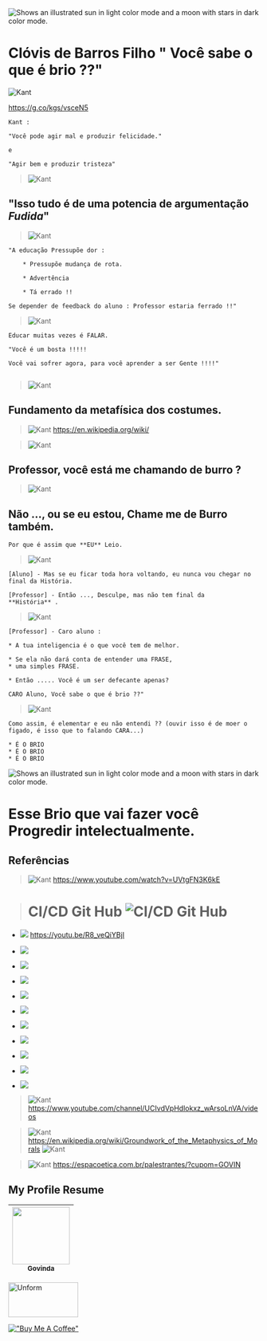 
<head>
  <meta charset="utf-8">
  <meta name="Description" CONTENT="Clóvis de Barros Filho Você sabe o que é brio ??">
  <meta name="robots" content="all">
</head>


<picture>
  <source media="(prefers-color-scheme: dark)" srcset="https://s.dicio.com.br/brio.png">
  <source media="(prefers-color-scheme: light)" srcset="https://s.dicio.com.br/brio.png">
  <img alt="Shows an illustrated sun in light color mode and a moon with stars in dark color mode." src="https://s.dicio.com.br/brio.png">
</picture>

# Clóvis de Barros Filho " Você sabe o que é brio ??"

![Kant](./imgs/Prof_Clovis_Filho-VC-TEM-BRIU-KANT.jpeg)

https://g.co/kgs/vsceN5


```
Kant :

"Você pode agir mal e produzir felicidade."

e

"Agir bem e produzir tristeza"

```

> ![Kant](./imgs/Prof_Clovis_Filho-VC-TEM-BRIU-1.jpeg)
##  "Isso tudo é de uma potencia de argumentação **_Fudida_**"

> ![Kant](./imgs/Prof_Clovis_Filho-VC-TEM-BRIU-1.jpeg)
```
"A educação Pressupõe dor :

    * Pressupõe mudança de rota.

    * Advertência 

    * Tá errado !!

Se depender de feedback do aluno : Professor estaria ferrado !!"

```

> ![Kant](./imgs/Prof_Clovis_Filho-VC-TEM-BRIU-3.jpeg)
```
Educar muitas vezes é FALAR.

"Você é um bosta !!!!!

Você vai sofrer agora, para você aprender a ser Gente !!!!"


```

> ![Kant](./imgs/Prof_Clovis_Filho-VC-TEM-BRIU-BOOK-1.jpeg)
## Fundamento da metafísica dos costumes.

> ![Kant](./imgs/Prof_Clovis_Filho-VC-TEM-BRIU-BOOK.jpeg)
https://en.wikipedia.org/wiki/


> ![Kant](./imgs/Prof_Clovis_Filho-VC-TEM-BRIU-4.jpeg)
## Professor, você está me chamando de burro ?


> ![Kant](./imgs/Prof_Clovis_Filho-VC-TEM-BRIU-5.jpeg)
## Não ...,  ou se eu estou, Chame **me** de **Burro também**.

```
Por que é assim que **EU** Leio.
```

> ![Kant](./imgs/Prof_Clovis_Filho-VC-TEM-BRIU-6.jpeg)

```
[Aluno] - Mas se eu ficar toda hora voltando, eu nunca vou chegar no final da História.

[Professor] - Então ..., Desculpe, mas não tem final da 
**História** .
```

> ![Kant](./imgs/Prof_Clovis_Filho-VC-TEM-BRIU-7.jpeg)

```
[Professor] - Caro aluno :

* A tua inteligencia é o que você tem de melhor.

* Se ela não dará conta de entender uma FRASE, 
* uma simples FRASE.

* Então ..... Você é um ser defecante apenas?

CARO Aluno, Você sabe o que é brio ??"

```

> ![Kant](./imgs/Prof_Clovis_Filho-VC-TEM-BRIU-8.jpeg)

```
Como assim, é elementar e eu não entendi ?? (ouvir isso é de moer o figado, é isso que to falando CARA...)

* É O BRIO
* É O BRIO
* É O BRIO
```

<picture>
  <source media="(prefers-color-scheme: dark)" srcset="https://s.dicio.com.br/brio.png">
  <source media="(prefers-color-scheme: light)" srcset="https://s.dicio.com.br/brio.png">
  <img alt="Shows an illustrated sun in light color mode and a moon with stars in dark color mode." src="https://s.dicio.com.br/brio.png">
</picture>

# Esse Brio que vai fazer você Progredir intelectualmente.

## Referências

> ![Kant](./imgs/Prof_Clovis_Filho-VC-TEM-BRIU-YOU-TUBE.jpeg)
https://www.youtube.com/watch?v=UVtgFN3K6kE

> # CI/CD Git Hub ![CI/CD Git Hub](./imgs/CI-CD-PIPELINE-GITHUB.jpeg)
  
* ![](./imgs/CI-CD-PIPELINE-GITHUB-1.jpeg)
https://youtu.be/R8_veQiYBjI

* ![](./imgs/CI-CD-PIPELINE-GITHUB-2.jpeg)

* ![](./imgs/CI-CD-PIPELINE-GITHUB-3.jpeg)

* ![](./imgs/CI-CD-PIPELINE-GITHUB-4.jpeg)

* ![](./imgs/CI-CD-PIPELINE-GITHUB-5.jpeg)

* ![](./imgs/CI-CD-PIPELINE-GITHUB-6.jpeg)

* ![](./imgs/CI-CD-PIPELINE-GITHUB-7.jpeg)

* ![](./imgs/CI-CD-PIPELINE-GITHUB-8.jpeg)

* ![](./imgs/CI-CD-PIPELINE-GITHUB-9.jpeg)

* ![](./imgs/CI-CD-PIPELINE-GITHUB-10.jpeg)

* ![](./imgs/CI-CD-PIPELINE-GITHUB-11.jpeg)

> ![Kant](./imgs/Prof_Clovis_Filho-VC-TEM-BRIU-MK-1.jpeg)
https://www.youtube.com/channel/UCIvdVpHdlokxz_wArsoLnVA/videos

> ![Kant](./imgs/Prof_Clovis_Filho-VC-TEM-BRIU-BOOK.jpeg)
https://en.wikipedia.org/wiki/Groundwork_of_the_Metaphysics_of_Morals
![Kant](./imgs/Prof_Clovis_Filho-VC-TEM-BRIU-BOOK-D.jpeg)

> ![Kant](./imgs/Prof_Clovis_Filho-VC-TEM-BRIU-MK.jpeg)
https://espacoetica.com.br/palestrantes/?cupom=GOVIN


## My Profile Resume

| [<img src="https://avatars.githubusercontent.com/u/498332?s=400&u=9b7a8aa8743ec4dd3c84d8c382aa31fb1b6c8abf&v=4" width=115><br><sub>Govinda</sub>](https://github.com/govinda777) |
| :---: |

<p align="left">

<a href="https://github.com/govinda777?tab=followers">
<img src="./imgs/sub.jpeg" height="70" width="140" alt="Unform" />
</a>

</p>

[!["Buy Me A Coffee"](https://user-images.githubusercontent.com/1376749/120938564-50c59780-c6e1-11eb-814f-22a0399623c5.png)](https://www.buymeacoffee.com/govinda777)





